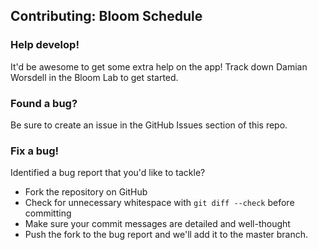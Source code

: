 ## Contributing: Bloom Schedule

### Help develop!
It'd be awesome to get some extra help on the app! Track down Damian Worsdell in the Bloom Lab to get started.

### Found a bug?
Be sure to create an issue in the GitHub Issues section of this repo.

### Fix a bug!
Identified a bug report that you'd like to tackle?
* Fork the repository on GitHub
* Check for unnecessary whitespace with `git diff --check` before committing
* Make sure your commit messages are detailed and well-thought
* Push the fork to the bug report and we'll add it to the master branch.